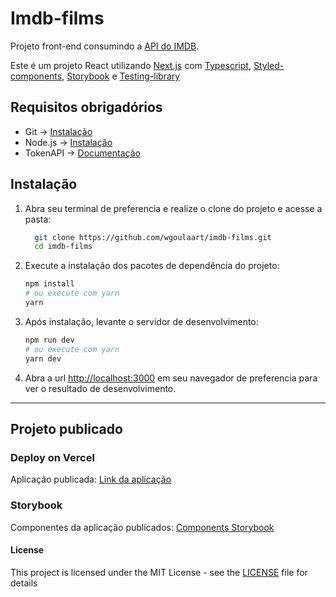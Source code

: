 # Imdb-films

Projeto front-end consumindo a [API do IMDB](https://rapidapi.com/apidojo/api/imdb8/).

Este é um projeto React utilizando [Next.js](https://nextjs.org/) com [Typescript](https://www.typescriptlang.org/), [Styled-components](https://styled-components.com/), [Storybook](https://storybook.js.org/) e [Testing-library](https://testing-library.com/)

## Requisitos obrigadórios

- Git → [Instalação](https://git-scm.com/downloads)
- Node.js → [Instalação](https://nodejs.org/en/download/)
- TokenAPI → [Documentação](https://docs.rapidapi.com/docs/consumer-quick-start-guide)

## Instalação

1. Abra seu terminal de preferencia e realize o clone do projeto e acesse a pasta:

   ```bash
     git clone https://github.com/wgoulaart/imdb-films.git
     cd imdb-films
   ```

2. Execute a instalação dos pacotes de dependência do projeto:

   ```bash
   npm install
   # ou execute com yarn
   yarn
   ```

3. Após instalação, levante o servidor de desenvolvimento:

   ```bash
   npm run dev
   # ou execute com yarn
   yarn dev
   ```

4. Abra a url [http://localhost:3000](http://localhost:3000) em seu navegador de preferencia para ver o resultado de desenvolvimento.

---

## Projeto publicado

### Deploy on Vercel

Aplicação publicada: [Link da aplicação](https://imdb-films.vercel.app/)

### Storybook


Componentes da aplicação publicados: [Components Storybook](https://61cf7e7eb8376b003ab89d0a-zsxqptumgc.chromatic.com/?path=/story/components-listfilm--default)

#### License

This project is licensed under the MIT License - see the [LICENSE](LICENSE) file for details
